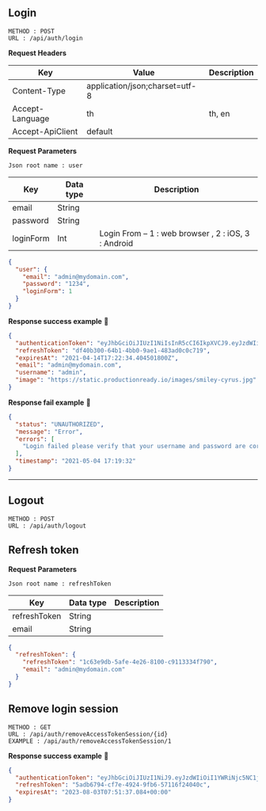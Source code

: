 ## Login

```
METHOD : POST
URL : /api/auth/login
```

**Request Headers**

| Key                  | Value                            | Description   |
| -------------------- |----------------------------------| --------------|
| Content-Type         | application/json;charset=utf-8   |               |
| Accept-Language      | th                               |       th, en        |
| Accept-ApiClient     | default                          |               |

**Request Parameters**

```
Json root name : user
```

| Key                  | Data type                            | Description   |
| -------------------- |----------------------------------| --------------|
| email         | String  ||
| password      | String ||
| loginForm     | Int    |Login From – 1 : web browser , 2 : iOS, 3 : Android|

```json
{
  "user": {
    "email": "admin@mydomain.com",
    "password": "1234",
    "loginForm": 1
  }
}
```

**Response success example** :tada:

```json
{
  "authenticationToken": "eyJhbGciOiJIUzI1NiIsInR5cCI6IkpXVCJ9.eyJzdWIiOiIxMjM0NTY3ODkwIiwibmFtZSI6IkpvaG4gRG9lIiwiaWF0IjoxNTE2MjM5MDIyfQ.SflKxwRJSMeKKF2QT4fwpMeJf36POk6yJV_adQssw5c",
  "refreshToken": "df40b300-64b1-4bb0-9ae1-483ad0c0c719",
  "expiresAt": "2021-04-14T17:22:34.404501800Z",
  "email": "admin@mydomain.com",
  "username": "admin",
  "image": "https://static.productionready.io/images/smiley-cyrus.jpg"
}
```

**Response fail example** :imp:

```json
{
  "status": "UNAUTHORIZED",
  "message": "Error",
  "errors": [
    "Login failed please verify that your username and password are correct."
  ],
  "timestamp": "2021-05-04 17:19:32"
}
```

---
## Logout

```
METHOD : POST
URL : /api/auth/logout
```

## Refresh token

**Request Parameters**

```
Json root name : refreshToken
```

| Key                  | Data type                            | Description   |
| -------------------- |----------------------------------| --------------|
| refreshToken         | String  ||
| email      | String ||

```json
{
  "refreshToken": {
    "refreshToken": "1c63e9db-5afe-4e26-8100-c9113334f790",
    "email": "admin@mydomain.com"
  }
}
```

## Remove login session

```
METHOD : GET
URL : /api/auth/removeAccessTokenSession/{id}
EXAMPLE : /api/auth/removeAccessTokenSession/1
```

**Response success example** :tada:

```json
{
  "authenticationToken": "eyJhbGciOiJIUzI1NiJ9.eyJzdWIiOiI1YWRiNjc5NC1jZjdlLTQ5MjQtOWZiNi01NzExNmYyNDA0MGMiLCJpYXQiOjE2NTk1MTMwOTcsImV4cCI6MTY5MTA0OTA5N30.l1dF0CIY4KK1JjaLmm6Nkv_ge_IUcvcmyBcPFIbQjXs",
  "refreshToken": "5adb6794-cf7e-4924-9fb6-57116f24040c",
  "expiresAt": "2023-08-03T07:51:37.084+00:00"
}
```
